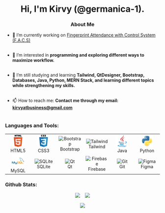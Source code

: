 <h1 align="center">Hi, I'm Kirvy (@germanica-1).</h1>

<h3 align="center">About Me</h3>

- 🔭 I’m currently working on [Fingerprint Attendance with Control System (F.A.C.S)](https://github.com/germanica-1/Biometric-Attendance)  
  <br />

- 👀 I’m interested in **programming and exploring different ways to maximize workflow.**  
  <br />

- 🌱 I’m still studying and learning **Tailwind, QtDesigner, Bootstrap, Databases, Java, Python, MERN Stack, and learning different topics while strengthening my skills.**  
  <br />

- 📫 How to reach me: **Contact me through my email: kirvyatbusiness@gmail.com**  
  <br />

<h3 align="left">Languages and Tools:</h3>

<table>
  <tr>
    <td align="center" width="80">
      <img src="https://raw.githubusercontent.com/devicons/devicon/master/icons/html5/html5-original-wordmark.svg" width="40" height="40" alt="HTML5" />
      <br />HTML5
    </td>
    <td align="center" width="80">
      <img src="https://raw.githubusercontent.com/devicons/devicon/master/icons/css3/css3-original-wordmark.svg" width="40" height="40" alt="CSS3" />
      <br />CSS3
    </td>
    <td align="center" width="80">
      <img src="https://cdn.jsdelivr.net/gh/devicons/devicon/icons/bootstrap/bootstrap-original.svg" width="40" height="40" alt="Bootstrap" />
      <br />Bootstrap
    </td>
    <td align="center" width="80">
      <img src="https://www.vectorlogo.zone/logos/tailwindcss/tailwindcss-icon.svg" width="40" height="40" alt="Tailwind" />
      <br />Tailwind
    </td>
    <td align="center" width="80">
      <img src="https://raw.githubusercontent.com/devicons/devicon/master/icons/java/java-original.svg" width="40" height="40" alt="Java" />
      <br />Java
    </td>
    <td align="center" width="80">
      <img src="https://raw.githubusercontent.com/devicons/devicon/master/icons/python/python-original.svg" width="40" height="40" alt="Python" />
      <br />Python
    </td>
  </tr>
  <tr>
    <td align="center" width="80">
      <img src="https://raw.githubusercontent.com/devicons/devicon/master/icons/mysql/mysql-original-wordmark.svg" width="40" height="40" alt="MySQL" />
      <br />MySQL
    </td>
    <td align="center" width="80">
      <img src="https://www.vectorlogo.zone/logos/sqlite/sqlite-icon.svg" width="40" height="40" alt="SQLite" />
      <br />SQLite
    </td>
    <td align="center" width="80">
      <img src="https://upload.wikimedia.org/wikipedia/commons/0/0b/Qt_logo_2016.svg" width="40" height="40" alt="Qt" />
      <br />Qt
    </td>
    <td align="center" width="80">
      <img src="https://cdn.jsdelivr.net/gh/devicons/devicon/icons/firebase/firebase-plain.svg" width="40" height="40" alt="Firebase" />
      <br />Firebase
    </td>
    <td align="center" width="80">
      <img src="https://www.vectorlogo.zone/logos/git-scm/git-scm-icon.svg" width="40" height="40" alt="Git" />
      <br />Git
    </td>
    <td align="center" width="80">
      <img src="https://www.vectorlogo.zone/logos/figma/figma-icon.svg" width="40" height="40" alt="Figma" />
      <br />Figma
    </td>
  </tr>
</table>

<h3 align="left">Github Stats:</h3>

<p align="center">
  <img src="https://github-readme-stats.vercel.app/api/top-langs?username=germanica-1&show_icons=true&theme=dark&locale=en&layout=compact&cache_seconds=100" width="330" />
  &nbsp;&nbsp;
  <img src="https://github-readme-streak-stats.herokuapp.com/?user=germanica-1&theme=dark&cache_seconds=100" width="330" />
</p>

<p align="center">
  <img src="https://github-readme-stats.vercel.app/api?username=germanica-1&show_icons=true&theme=dark&locale=en&cache_seconds=100" width="400" />
</p>
